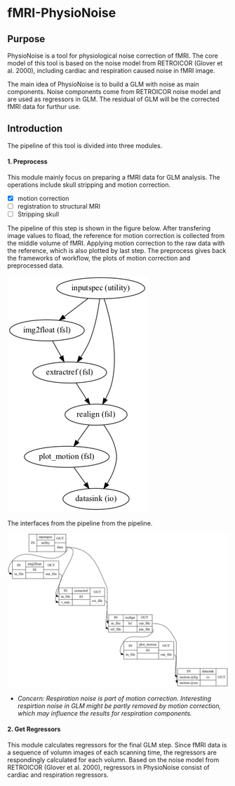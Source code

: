 # fMRI-PhysioNoise

## Purpose

PhysioNoise is a tool for physiological noise correction of fMRI. The core model of this tool is based on the noise model from RETROICOR (Glover et al. 2000), including cardiac and respiration caused noise in fMRI image.

The main idea of PhysioNoise is to build a GLM with noise as main components. Noise components come from RETROICOR noise model and are used as regressors in GLM. The residual of GLM will be the corrected fMRI data for furthur use.

## Introduction

The pipeline of this tool is divided into three modules.

#### 1. Preprocess
   This module mainly focus on preparing a fMRI data for GLM analysis. The operations include skull stripping and motion correction.

   - [X] motion correction
   - [ ] registration to structural MRI
   - [ ] Stripping skull

   The pipeline of this step is shown in the figure below. After transfering image values to fload, the reference for motion correction is collected from the middle volume of fMRI. Applying motion correction to the raw data with the reference, which is also plotted by last step. The preprocess gives back the frameworks of workflow, the plots of motion correction and preprocessed data.

   ![1658736300888](image/README/1658736300888.png)

   The interfaces from the pipeline from the pipeline.

   ![1658736278731](image/README/1658736278731.png)

   - *Concern: Respiration noise is part of motion correction. Interesting respirtion noise in GLM might be partly removed by motion correction, which may influence the results for respiration components.*



#### 2. Get Regressors
   This module calculates regressors for the final GLM step. Since fMRI data is a sequence of volumn images of each scanning time, the regressors are respondingly calculated for each volumn. Based on the noise model from RETROICOR (Glover et al. 2000), regressors in PhysioNoise consist of cardiac and respiration regressors.
